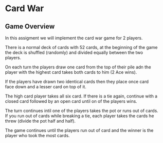 # Card War

## Game Overview

In this assigment we will implement the card war game for 2 players.

There is a normal deck of cards with 52 cards, at the beginning of the game the deck is shuffled (randomly) and divided equally between the two players.

On each turn the players draw one card from the top of their pile adn the player with the highest card takes both cards to him (2 Ace wins).

If the players have drawn two identical cards then they place once card face down and a lesser card on top of it.

The high card player takes all six card. If there is a tie again, continue with a closed card followed by an open card until on of the players wins.

The turn continues intil one of the players takes the pot or runs out of cards. If you run out of cards while breaking a tie, each player takes the cards he threw (divide the pot half and half).

The game continues until the players run out of card and the winner is the player who took the most cards.
